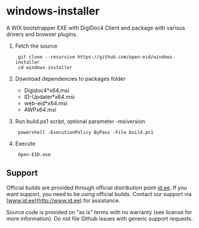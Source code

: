 windows-installer
=================

A WIX bootstrapper EXE with DigiDoc4 Client and package with various drivers and browser plugins.

1. Fetch the source

        git clone --recursive https://github.com/open-eid/windows-installer
        cd windows-installer

2. Download dependencies to packages folder
   * Digidoc4*x64.msi
   * ID-Updater*x64.msi
   * web-eid*x64.msi
   * AWP*x64*.msi

3. Run build.ps1 script, optional parameter -msiversion

        powershell -ExecutionPolicy ByPass -File build.ps1

4. Execute

        Open-EID.exe

## Support
Official builds are provided through official distribution point [id.ee](https://www.id.ee/en/article/install-id-software/). If you want support, you need to be using official builds. Contact our support via [www.id.ee](http://www.id.ee) for assistance.


Source code is provided on "as is" terms with no warranty (see license for more information). Do not file Github issues with generic support requests.
